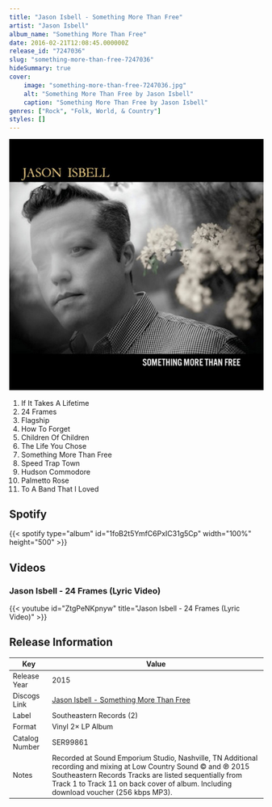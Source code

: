```yaml
---
title: "Jason Isbell - Something More Than Free"
artist: "Jason Isbell"
album_name: "Something More Than Free"
date: 2016-02-21T12:08:45.000000Z
release_id: "7247036"
slug: "something-more-than-free-7247036"
hideSummary: true
cover:
    image: "something-more-than-free-7247036.jpg"
    alt: "Something More Than Free by Jason Isbell"
    caption: "Something More Than Free by Jason Isbell"
genres: ["Rock", "Folk, World, & Country"]
styles: []
---
```


![Something More Than Free by Jason Isbell](something-more-than-free-7247036.jpg)

<!-- section break -->

1. If It Takes A Lifetime
2. 24 Frames
3. Flagship
4. How To Forget
5. Children Of Children
6. The Life You Chose
7. Something More Than Free
8. Speed Trap Town
9. Hudson Commodore
10. Palmetto Rose
11. To A Band That I Loved

<!-- section break -->


## Spotify
{{< spotify type="album" id="1foB2t5YmfC6PxIC31g5Cp" width="100%" height="500" >}}



## Videos
### Jason Isbell - 24 Frames (Lyric Video)
{{< youtube id="ZtgPeNKpnyw" title="Jason Isbell - 24 Frames (Lyric Video)" >}}<br>



## Release Information
|  Key           | Value                                                |
| ---------------| ---------------------------------------------------- |
| Release Year   | 2015                                   |
| Discogs Link   | [Jason Isbell - Something More Than Free](https://www.discogs.com/release/7247036-Jason-Isbell-Something-More-Than-Free) |
| Label          | Southeastern Records (2) |
| Format         | Vinyl 2× LP Album |
| Catalog Number | SER99861 |
| Notes | Recorded at Sound Emporium Studio, Nashville, TN Additional recording and mixing at Low Country Sound  © and ℗ 2015 Southeastern Records   Tracks are listed sequentially from Track 1 to Track 11 on back cover of album.  Including download voucher (256 kbps MP3). |